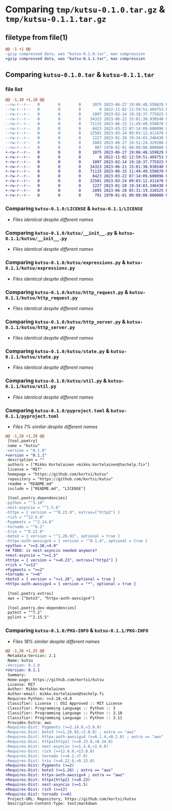 # Comparing `tmp/kutsu-0.1.0.tar.gz` & `tmp/kutsu-0.1.1.tar.gz`

## filetype from file(1)

```diff
@@ -1 +1 @@
-gzip compressed data, was "kutsu-0.1.0.tar", max compression
+gzip compressed data, was "kutsu-0.1.1.tar", max compression
```

## Comparing `kutsu-0.1.0.tar` & `kutsu-0.1.1.tar`

### file list

```diff
@@ -1,10 +1,10 @@
--rw-r--r--   0        0        0     1075 2023-06-27 19:06:48.559829 kutsu-0.1.0/LICENSE
--rw-r--r--   0        0        0        0 2022-11-02 12:59:51.469753 kutsu-0.1.0/README.md
--rw-r--r--   0        0        0     1897 2023-02-14 19:18:37.775923 kutsu-0.1.0/kutsu/__init__.py
--rw-r--r--   0        0        0    34323 2023-06-21 15:01:38.938540 kutsu-0.1.0/kutsu/expressions.py
--rw-r--r--   0        0        0    71115 2023-06-15 11:49:49.550870 kutsu-0.1.0/kutsu/http_request.py
--rw-r--r--   0        0        0     8423 2023-03-22 07:14:09.600096 kutsu-0.1.0/kutsu/http_server.py
--rw-r--r--   0        0        0    22501 2023-03-24 09:03:12.411470 kutsu-0.1.0/kutsu/state.py
--rw-r--r--   0        0        0     1227 2023-01-28 19:34:03.346438 kutsu-0.1.0/kutsu/util.py
--rw-r--r--   0        0        0     2883 2023-06-27 19:52:24.329108 kutsu-0.1.0/pyproject.toml
--rw-r--r--   0        0        0      907 1970-01-01 00:00:00.000000 kutsu-0.1.0/PKG-INFO
+-rw-r--r--   0        0        0     1075 2023-06-27 19:06:48.559829 kutsu-0.1.1/LICENSE
+-rw-r--r--   0        0        0        0 2022-11-02 12:59:51.469753 kutsu-0.1.1/README.md
+-rw-r--r--   0        0        0     1897 2023-02-14 19:18:37.775923 kutsu-0.1.1/kutsu/__init__.py
+-rw-r--r--   0        0        0    34323 2023-06-21 15:01:38.938540 kutsu-0.1.1/kutsu/expressions.py
+-rw-r--r--   0        0        0    71115 2023-06-15 11:49:49.550870 kutsu-0.1.1/kutsu/http_request.py
+-rw-r--r--   0        0        0     8423 2023-03-22 07:14:09.600096 kutsu-0.1.1/kutsu/http_server.py
+-rw-r--r--   0        0        0    22501 2023-03-24 09:03:12.411470 kutsu-0.1.1/kutsu/state.py
+-rw-r--r--   0        0        0     1227 2023-01-28 19:34:03.346438 kutsu-0.1.1/kutsu/util.py
+-rw-r--r--   0        0        0     2895 2023-06-28 05:31:19.316525 kutsu-0.1.1/pyproject.toml
+-rw-r--r--   0        0        0      791 1970-01-01 00:00:00.000000 kutsu-0.1.1/PKG-INFO
```

### Comparing `kutsu-0.1.0/LICENSE` & `kutsu-0.1.1/LICENSE`

 * *Files identical despite different names*

### Comparing `kutsu-0.1.0/kutsu/__init__.py` & `kutsu-0.1.1/kutsu/__init__.py`

 * *Files identical despite different names*

### Comparing `kutsu-0.1.0/kutsu/expressions.py` & `kutsu-0.1.1/kutsu/expressions.py`

 * *Files identical despite different names*

### Comparing `kutsu-0.1.0/kutsu/http_request.py` & `kutsu-0.1.1/kutsu/http_request.py`

 * *Files identical despite different names*

### Comparing `kutsu-0.1.0/kutsu/http_server.py` & `kutsu-0.1.1/kutsu/http_server.py`

 * *Files identical despite different names*

### Comparing `kutsu-0.1.0/kutsu/state.py` & `kutsu-0.1.1/kutsu/state.py`

 * *Files identical despite different names*

### Comparing `kutsu-0.1.0/kutsu/util.py` & `kutsu-0.1.1/kutsu/util.py`

 * *Files identical despite different names*

### Comparing `kutsu-0.1.0/pyproject.toml` & `kutsu-0.1.1/pyproject.toml`

 * *Files 7% similar despite different names*

```diff
@@ -1,28 +1,28 @@
 [tool.poetry]
 name = "kutsu"
-version = "0.1.0"
+version = "0.1.1"
 description = ""
 authors = ["Mikko Kortelainen <mikko.kortelainen@techelp.fi>"]
 license = "MIT"
 homepage = "https://github.com/kortsi/kutsu"
 repository = "https://github.com/kortsi/kutsu"
 readme = "README.md"
 include = ["README.md", "LICENSE"]
 
 [tool.poetry.dependencies]
-python = "^3.10"
-nest-asyncio = "^1.5.6"
-httpx = { version = "^0.23.0", extras=["http2"] }
-rich = "^12.6.0"
-Pygments = "^2.14.0"
-tornado = "^6.2"
-trio = "^0.22.0"
-boto3 = { version = "^1.26.93", optional = true }
-httpx-auth-awssigv4 = { version = "^0.1.4", optional = true }
+python = ">=3.10,<4.0"
+# TODO: is nest-asyncio needed anymore?
+nest-asyncio = ">=1.5"
+httpx = { version = ">=0.23", extras=["http2"] }
+rich = ">=12"
+Pygments = ">=2"
+tornado = ">=6"
+boto3 = { version = ">=1.26", optional = true }
+httpx-auth-awssigv4 = { version = "*", optional = true }
 
 [tool.poetry.extras]
 aws = ["boto3", "httpx-auth-awssigv4"]
 
 [tool.poetry.dev-dependencies]
 pytest = "^7.2"
 pylint = "^2.15.5"
```

### Comparing `kutsu-0.1.0/PKG-INFO` & `kutsu-0.1.1/PKG-INFO`

 * *Files 18% similar despite different names*

```diff
@@ -1,26 +1,25 @@
 Metadata-Version: 2.1
 Name: kutsu
-Version: 0.1.0
+Version: 0.1.1
 Summary: 
 Home-page: https://github.com/kortsi/kutsu
 License: MIT
 Author: Mikko Kortelainen
 Author-email: mikko.kortelainen@techelp.fi
 Requires-Python: >=3.10,<4.0
 Classifier: License :: OSI Approved :: MIT License
 Classifier: Programming Language :: Python :: 3
 Classifier: Programming Language :: Python :: 3.10
 Classifier: Programming Language :: Python :: 3.11
 Provides-Extra: aws
-Requires-Dist: Pygments (>=2.14.0,<3.0.0)
-Requires-Dist: boto3 (>=1.26.93,<2.0.0) ; extra == "aws"
-Requires-Dist: httpx-auth-awssigv4 (>=0.1.4,<0.2.0) ; extra == "aws"
-Requires-Dist: httpx[http2] (>=0.23.0,<0.24.0)
-Requires-Dist: nest-asyncio (>=1.5.6,<2.0.0)
-Requires-Dist: rich (>=12.6.0,<13.0.0)
-Requires-Dist: tornado (>=6.2,<7.0)
-Requires-Dist: trio (>=0.22.0,<0.23.0)
+Requires-Dist: Pygments (>=2)
+Requires-Dist: boto3 (>=1.26) ; extra == "aws"
+Requires-Dist: httpx-auth-awssigv4 ; extra == "aws"
+Requires-Dist: httpx[http2] (>=0.23)
+Requires-Dist: nest-asyncio (>=1.5)
+Requires-Dist: rich (>=12)
+Requires-Dist: tornado (>=6)
 Project-URL: Repository, https://github.com/kortsi/kutsu
 Description-Content-Type: text/markdown
```

